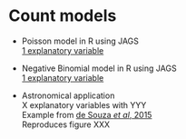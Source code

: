 # Count models #


* Poisson model in R using JAGS  
        [1 explanatory variable](https://github.com/RafaelSdeSouza/ADA8/blob/master/Count_models/Negative_binomial/Ex1_Pois.R)

* Negative Binomial model in R using JAGS  
        [1 explanatory variable](https://github.com/RafaelSdeSouza/ADA8/blob/master/Count_models/Negative_binomial/Ex1_NB.R)

* Astronomical application  
        X explanatory variables with YYY  
        Example from [de Souza _et al_, 2015](http://adsabs.harvard.edu/abs/2015MNRAS.453.1928D)   
        Reproduces figure XXX 

